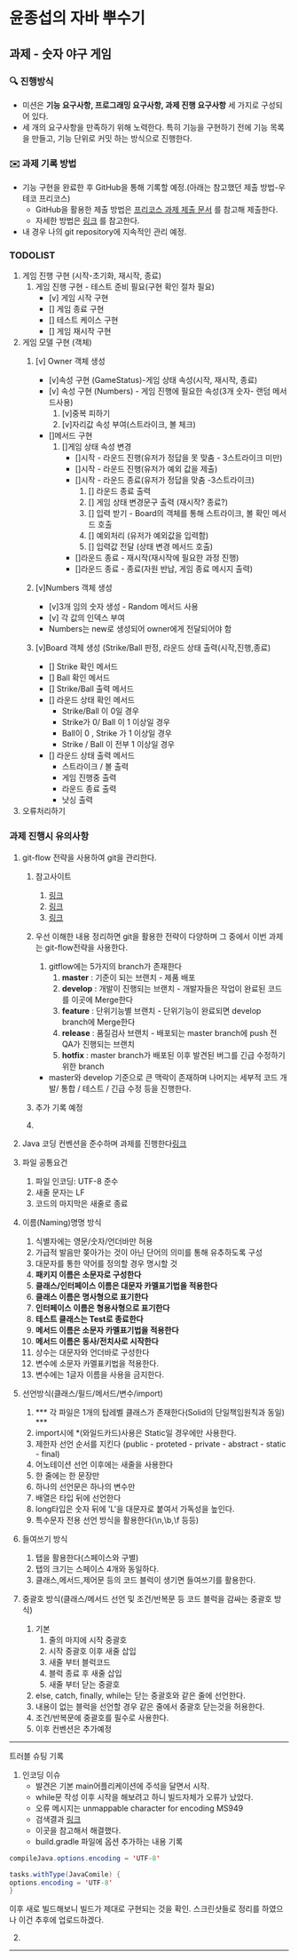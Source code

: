 # 윤종섭의 자바 뿌수기

## 과제 - 숫자 야구 게임

### 🔍 진행방식

- 미션은 **기능 요구사항, 프로그래밍 요구사항, 과제 진행 요구사항** 세 가지로 구성되어 있다.
- 세 개의 요구사항을 만족하기 위해 노력한다. 특히 기능을 구현하기 전에 기능 목록을 만들고, 기능 단위로 커밋 하는 방식으로 진행한다.

### ✉️ 과제 기록 방법

- 기능 구현을 완료한 후 GitHub을 통해 기록할 예정.(아래는 참고했던 제출 방법-우테코 프리코스)
    - GitHub을 활용한 제출 방법은 [프리코스 과제 제출 문서](https://github.com/woowacourse/woowacourse-docs/tree/master/precourse) 를 참고해 제출한다.
    - 자세한 방법은 [링크](https://github.com/woowacourse/woowacourse-docs/tree/master/precourse#제출-가이드) 를 참고한다.
- 내 경우 나의 git repository에 지속적인 관리 예정.

### TODOLIST
1. 게임 진행 구현 (시작-초기화, 재시작, 종료)
    1. 게임 진행 구현 - 테스트 준비 필요(구현 확인 절차 필요)
        - [v] 게임 시작 구현
        - [] 게임 종료 구현
        - [] 테스트 케이스 구현
        - [] 게임 재시작 구현
2. 게임 모델 구현 (객체)
    1. [v] Owner 객체 생성
        - [v]속성 구현 (GameStatus)-게임 상태 속성(시작, 재시작, 종료)
        - [v] 속성 구현 (Numbers) - 게임 진행에 필요한 속성(3개 숫자- 랜덤 메서드사용)
            1. [v]중복 피하기
            2. [v]자리값 속성 부여(스트라이크, 볼 체크)
        - []메서드 구현
            1. []게임 상태 속성 변경
                - []시작 - 라운드 진행(유저가 정답을 못 맞춤 - 3스트라이크 미만)
                - []시작 - 라운드 진행(유저가 예외 값을 제출)
                - []시작 - 라운드 종료(유저가 정답을 맞춤 -3스트라이크)
                    1. [] 라운드 종료 출력
                    2. [] 게임 상태 변경문구 출력 (재시작? 종료?)
                    3. [] 입력 받기 - Board의 객체를 통해 스트라이크, 볼 확인 메서드 호출
                    4. [] 예외처리 (유저가 예외값을 입력함)
                    5. [] 입력값 전달 (상태 변경 메서드 호출)
                - []라운드 종료 - 재시작(재시작에 필요한 과정 진행)
                - []라운드 종료 - 종료(자원 반납, 게임 종료 메시지 출력)

    2. [v]Numbers 객체 생성
        - [v]3개 임의 숫자 생성 - Random 메서드 사용
        - [v] 각 값의 인덱스 부여
        - Numbers는 new로 생성되어 owner에게 전달되어야 함

    3. [v]Board 객체 생성 (Strike/Ball 판정, 라운드 상태 출력(시작,진행,종료)
        - [] Strike 확인 메서드
        - [] Ball 확인 메서드
        - [] Strike/Ball 출력 메서드
        - [] 라운드 상태 확인 메서드
            - Strike/Ball 이 0일 경우
            - Strike가 0/ Ball 이 1 이상일 경우
            - Ball이 0 , Strike 가 1 이상일 경우
            - Strike / Ball 이 전부 1 이상일 경우
        - [] 라운드 상태 출력 메서드
            - 스트라이크 / 볼 출력
            - 게임 진행중 출력
            - 라운드 종료 출력
            - 낫싱 출력
3. 오류처리하기

### 과제 진행시 유의사항

1. git-flow 전략을 사용하여 git을 관리한다.
    1. 참고사이트
        1. [링크](https://techblog.woowahan.com/2553/)
        2. [링크](https://velog.io/@kw2577/Git-branch-%EC%A0%84%EB%9E%B5)
        3. [링크](https://inpa.tistory.com/entry/GIT-%E2%9A%A1%EF%B8%8F-github-flow-git-flow-%F0%9F%93%88-%EB%B8%8C%EB%9E%9C%EC%B9%98-%EC%A0%84%EB%9E%B5)
    2. 우선 이해한 내용 정리하면 git을 활용한 전략이 다양하며 그 중에서 이번 과제는 git-flow전략을 사용한다.
        1. gitflow에는 5가지의 branch가 존재한다
            1. **master** : 기준이 되는 브랜치 - 제품 배포
            2. **develop** : 개발이 진행되는 브랜치 - 개발자들은 작업이 완료된 코드를 이곳에 Merge한다
            3. **feature** : 단위기능별 브랜치 - 단위기능이 완료되면 develop branch에 Merge한다
            4. **release** : 품질검사 브랜치 - 배포되는 master branch에 push 전 QA가 진행되는 브랜치
            5. **hotfix** : master branch가 배포된 이후 발견된 버그를 긴급 수정하기 위한 branch

        - master와 develop 기준으로 큰 맥락이 존재하며 나머지는 세부적 코드 개발/ 통합 / 테스트 / 긴급 수정 등을 진행한다.
    3. 추가 기록 예정
    4.


2.  Java 코딩 컨벤션을 준수하며 과제를 진행한다[링크](https://naver.github.io/hackday-conventions-java/)
1. 파일 공통요건
    1. 파일 인코딩: UTF-8 준수
    2. 새줄 문자는 LF
    3. 코드의 마지막은 새줄로 종료
2. 이름(Naming)명명 방식
    1. 식별자에는 영문/숫자/언더바만 허용
    2. 가급적 발음만 쫒아가는 것이 아닌 단어의 의미를 통해 유추하도록 구성
    3. 대문자를 통한 약어를 정의할 경우 명시할 것
    4. **패키지 이름은 소문자로 구성한다**
    5. **클래스/인터페이스 이름은 대문자 카멜표기법을 적용한다**
    6. **클래스 이름은 명사형으로 표기한다**
    7. **인터페이스 이름은 형용사형으로 표기한다**
    8. **테스트 클래스는 Test로 종료한다**
    9. **메서드 이름은 소문자 카멜표기법을 적용한다**
    10. **메서드 이름은 동사/전치사로 시작한다**
    11. 상수는 대문자와 언더바로 구성한다
    12. 변수에 소문자 카멜표키법을 적용한다.
    13. 변수에는 1글자 이름을 사용을 금지한다.
3. 선언방식(클래스/필드/메서드/변수/import)
    1. *** 각 파일은 1개의 탑레벨 클래스가 존재한다(Solid의 단일책임원칙과 동일) ***
    2. import시에 *(와일드카드)사용은 Static일 경우에만 사용한다.
    3. 제한자 선언 순서를 지킨다 (public - proteted - private - abstract - static - final)
    4. 어노테이션 선언 이후에는 새줄을 사용한다
    5. 한 줄에는 한 문장만
    6. 하나의 선언문은 하나의 변수만
    7. 배열은 타입 뒤에 선언한다
    8. long타입은 숫자 뒤에 'L'을 대문자로 붙여서 가독성을 높인다.
    9. 특수문자 전용 선언 방식을 활용한다(\n,\b,\f 등등)
4. 들여쓰기 방식
    1. 탭을 활용한다(스페이스와 구별)
    2. 탭의 크기는 스페이스 4개와 동일하다.
    3. 클래스,메서드,제어문 등의 코드 블럭이 생기면 들여쓰기를 활용한다.
5. 중괄호 방식(클래스/메서드 선언 및 조건/반복문 등 코드 블럭을 감싸는 중괄호 방식)
    1. 기본
        1. 줄의 마지에 시작 중괄호
        2. 시작 중괄호 이후 새줄 삽입
        3. 새줄 부터 블럭코드
        4. 블럭 종료 후 새줄 삽입
        5. 새줄 부터 닫는 중괄호
    2. else, catch, finally, while는 닫는 중괄호와 같은 줄에 선언한다.
    3. 내용이 없는 블럭을 선언할 경우 같은 줄에서 중괄호 닫는것을 허용한다.
    4. 조건/반복문에 중괄호를 필수로 사용한다.
    5. 이후 컨벤션은 추가예정

---
트러블 슈팅 기록

1. 인코딩 이슈
    - 발견은 기본 main어플리케이션에 주석을 달면서 시작.
    - while문 작성 이후 시작을 해보려고 하니 빌드자체가 오류가 났었다.
    - 오류 메시지는 unmappable character for encoding MS949
    - 검색결과 [링크](https://velog.io/@sc_shin/Gradle-%EC%82%AC%EC%9A%A9-%EC%8B%9C-%EC%9D%B8%EC%BD%94%EB%94%A9-%EC%98%A4%EB%A5%98-%EC%B2%98%EB%A6%AC)
    - 이곳을 참고해서 해결했다.
    - build.gradle 파일에 옵션 추가하는 내용 기록
```java
compileJava.options.encoding = 'UTF-8'

tasks.withType(JavaComile) {
options.encoding = 'UTF-8'
}
```

이후 새로 빌드해보니 빌드가 제대로 구현되는 것을 확인.
스크린샷들로 정리를 하였으나 이건 추후에 업로드하겠다.


2.


---
